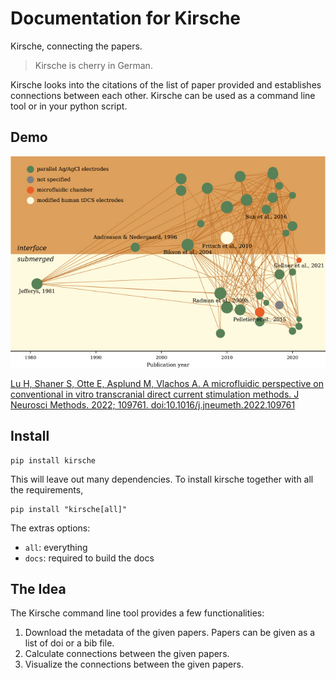 # Documentation for Kirsche

Kirsche, connecting the papers.

> Kirsche is cherry in German.

Kirsche looks into the citations of the list of paper provided and establishes connections between each other. Kirsche can be used as a command line tool or in your python script.

## Demo

![](assets/demo/1-s2.0-S0165027022002874-gr2.jpg)

[Lu H, Shaner S, Otte E, Asplund M, Vlachos A. A microfluidic perspective on conventional in vitro transcranial direct current stimulation methods. J Neurosci Methods. 2022; 109761. doi:10.1016/j.jneumeth.2022.109761](https://www.sciencedirect.com/science/article/pii/S0165027022002874)

## Install

```
pip install kirsche
```

This will leave out many dependencies. To install kirsche together with all the requirements,

```
pip install "kirsche[all]"
```

The extras options:

- `all`: everything
- `docs`: required to build the docs

## The Idea

The Kirsche command line tool provides a few functionalities:

1. Download the metadata of the given papers. Papers can be given as a list of doi or a bib file.
2. Calculate connections between the given papers.
3. Visualize the connections between the given papers.
